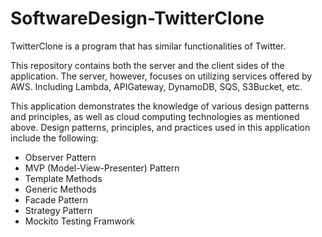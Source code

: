 # SoftwareDesign-TwitterClone

TwitterClone is a program that has similar functionalities of Twitter.

This repository contains both the server and the client sides of the application. The server, however, focuses on utilizing services offered by AWS. Including Lambda, APIGateway, DynamoDB, SQS, S3Bucket, etc.

This application demonstrates the knowledge of various design patterns and principles, as well as cloud computing technologies as mentioned above. Design patterns, principles, and practices used in this application include the following:

* Observer Pattern
* MVP (Model-View-Presenter) Pattern
* Template Methods
* Generic Methods
* Facade Pattern
* Strategy Pattern
* Mockito Testing Framwork
